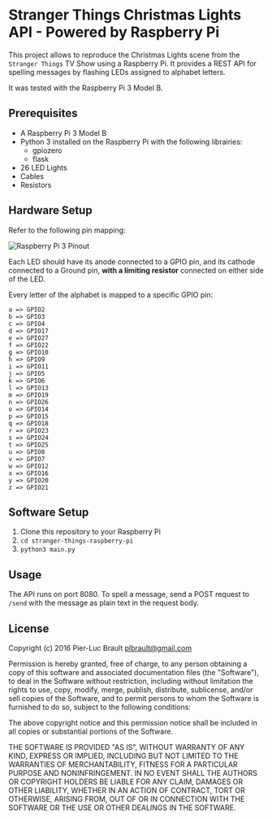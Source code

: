# Stranger Things Christmas Lights API - Powered by Raspberry Pi

This project allows to reproduce the Christmas Lights scene from the `Stranger Things` TV Show using a Raspberry Pi.
It provides a REST API for spelling messages by flashing LEDs assigned to alphabet letters.

It was tested with the Raspberry Pi 3 Model B.


## Prerequisites

* A Raspberry Pi 3 Model B
* Python 3 installed on the Raspberry Pi with the following librairies:
    * gpiozero
    * flask
* 26 LED Lights
* Cables
* Resistors


## Hardware Setup

Refer to the following pin mapping:

![Raspberry Pi 3 Pinout](https://gpiozero.readthedocs.io/en/v1.3.1/_images/pin_layout.svg)

Each LED should have its anode connected to a GPIO pin, and its cathode connected to a Ground pin, **with a limiting resistor** connected on either side of the LED.

Every letter of the alphabet is mapped to a specific GPIO pin:

```
a => GPIO2
b => GPIO3
c => GPIO4
d => GPIO17
e => GPIO27
f => GPIO22
g => GPIO10
h => GPIO9
i => GPIO11
j => GPIO5
k => GPIO6
l => GPIO13
m => GPIO19
n => GPIO26
o => GPIO14
p => GPIO15
q => GPIO18
r => GPIO23
s => GPIO24
t => GPIO25
u => GPIO8
v => GPIO7
w => GPIO12
x => GPIO16
y => GPIO20
z => GPIO21
```


## Software Setup

1. Clone this repository to your Raspberry Pi
2. `cd stranger-things-raspberry-pi`
3. `python3 main.py`


## Usage

The API runs on port 8080. To spell a message, send a POST request to `/send` with the message as plain text in the request body.


## License

Copyright (c) 2016 Pier-Luc Brault <plbrault@gmail.com>

Permission is hereby granted, free of charge, to any person obtaining a copy of this software and associated documentation files (the "Software"), to deal in the Software without restriction, including without limitation the rights to use, copy, modify, merge, publish, distribute, sublicense, and/or sell copies of the Software, and to permit persons to whom the Software is furnished to do so, subject to the following conditions:

The above copyright notice and this permission notice shall be included in all copies or substantial portions of the Software.

THE SOFTWARE IS PROVIDED "AS IS", WITHOUT WARRANTY OF ANY KIND, EXPRESS OR IMPLIED, INCLUDING BUT NOT LIMITED TO THE WARRANTIES OF MERCHANTABILITY, FITNESS FOR A PARTICULAR PURPOSE AND NONINFRINGEMENT. IN NO EVENT SHALL THE AUTHORS OR COPYRIGHT HOLDERS BE LIABLE FOR ANY CLAIM, DAMAGES OR OTHER LIABILITY, WHETHER IN AN ACTION OF CONTRACT, TORT OR OTHERWISE, ARISING FROM, OUT OF OR IN CONNECTION WITH THE SOFTWARE OR THE USE OR OTHER DEALINGS IN THE SOFTWARE.
